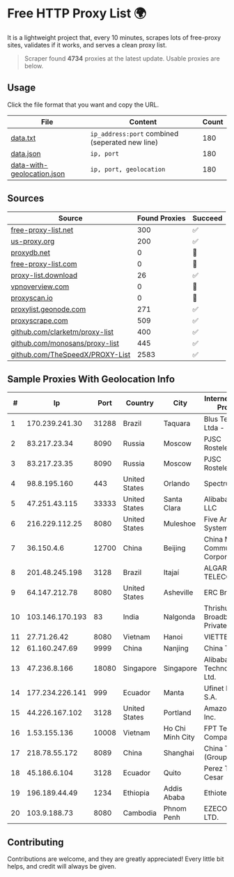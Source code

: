 
# Free HTTP Proxy List 🌍

It is a lightweight project that, every 10 minutes, scrapes lots of free-proxy sites, validates if it works, and serves a clean proxy list.


> Scraper found **4734** proxies at the latest update. Usable proxies are below.

## Usage

Click the file format that you want and copy the URL.


|File|Content|Count|
|----|-------|-----|
|[data.txt](https://raw.githubusercontent.com/themiralay/Proxy-List-World/master/data.txt)|`ip_address:port` combined (seperated new line)|180|
|[data.json](https://raw.githubusercontent.com/themiralay/Proxy-List-World/master/data.json)|`ip, port`|180|
|[data-with-geolocation.json](https://raw.githubusercontent.com/themiralay/Proxy-List-World/master/data-with-geolocation.json)|`ip, port, geolocation`|180|

## Sources

|Source|Found Proxies|Succeed|
|------|-------------|-------|
|[free-proxy-list.net](https://free-proxy-list.net)|300|✅|
|[us-proxy.org](https://www.us-proxy.org)|200|✅|
|[proxydb.net](http://proxydb.net)|0|🚫|
|[free-proxy-list.com](https://free-proxy-list.com/?page=&port=&type%5B%5D=http&type%5B%5D=https&up_time=0&search=Search)|0|🚫|
|[proxy-list.download](https://www.proxy-list.download/HTTP)|26|✅|
|[vpnoverview.com](https://vpnoverview.com/privacy/anonymous-browsing/free-proxy-servers)|0|🚫|
|[proxyscan.io](https://www.proxyscan.io)|0|🚫|
|[proxylist.geonode.com](https://proxylist.geonode.com/api/proxy-list?limit=300&page=1&sort_by=lastChecked&sort_type=desc&protocols=http,https)|271|✅|
|[proxyscrape.com](https://api.proxyscrape.com/v2/?request=displayproxies&protocol=http&timeout=10000&country=all&ssl=all&anonymity=all)|509|✅|
|[github.com/clarketm/proxy-list](https://raw.githubusercontent.com/clarketm/proxy-list/master/proxy-list-raw.txt)|400|✅|
|[github.com/monosans/proxy-list](https://raw.githubusercontent.com/monosans/proxy-list/main/proxies/http.txt)|445|✅|
|[github.com/TheSpeedX/PROXY-List](https://raw.githubusercontent.com/TheSpeedX/PROXY-List/master/http.txt)|2583|✅|


## Sample Proxies With Geolocation Info

|#|Ip|Port|Country|City|Internet Service Provider|
|-|--|----|-------|----|-------------------------|
|1|170.239.241.30|31288|Brazil|Taquara|Blus Telecom Ltda - EPP|
|2|83.217.23.34|8090|Russia|Moscow|PJSC Rostelecom|
|3|83.217.23.35|8090|Russia|Moscow|PJSC Rostelecom|
|4|98.8.195.160|443|United States|Orlando|Spectrum|
|5|47.251.43.115|33333|United States|Santa Clara|Alibaba Cloud LLC|
|6|216.229.112.25|8080|United States|Muleshoe|Five Area Systems, LLC|
|7|36.150.4.6|12700|China|Beijing|China Mobile Communications Corporation|
|8|201.48.245.198|3128|Brazil|Itajaí|ALGAR TELECOM S/A|
|9|64.147.212.78|8080|United States|Asheville|ERC Broadband|
|10|103.146.170.193|83|India|Nalgonda|Thrishul Broadband Private Ltd|
|11|27.71.26.42|8080|Vietnam|Hanoi|VIETTEL|
|12|61.160.247.69|9999|China|Nanjing|China Telecom|
|13|47.236.8.166|18080|Singapore|Singapore|Alibaba (US) Technology Co., Ltd.|
|14|177.234.226.141|999|Ecuador|Manta|Ufinet Panama S.A.|
|15|44.226.167.102|3128|United States|Portland|Amazon.com, Inc.|
|16|1.53.155.136|10008|Vietnam|Ho Chi Minh City|FPT Telecom Company|
|17|218.78.55.172|8089|China|Shanghai|China Telecom (Group)|
|18|45.186.6.104|3128|Ecuador|Quito|Perez Tito Julio Cesar|
|19|196.189.44.49|1234|Ethiopia|Addis Ababa|Ethiotelecom|
|20|103.9.188.73|8080|Cambodia|Phnom Penh|EZECOM CO., LTD.|



## Contributing

Contributions are welcome, and they are greatly appreciated! Every
little bit helps, and credit will always be given.

